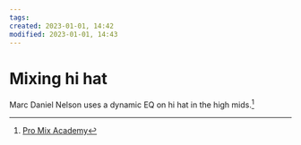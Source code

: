 ```yaml
---
tags: 
created: 2023-01-01, 14:42
modified: 2023-01-01, 14:43
---
```


# Mixing hi hat
Marc Daniel Nelson uses a dynamic EQ on hi hat in the high mids.[^1]

[^1]: [Pro Mix Academy](https://dashboard.promixacademy.com/products/mixing-modern-rock-with-marc-daniel-nelson/categories/2150239211/posts/2157461914)